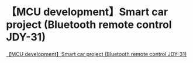 # 【MCU development】Smart car project (Bluetooth remote control JDY-31)
[【MCU development】Smart car project (Bluetooth remote control JDY-31)](https://aiwithcloud.com/2022/09/15/%e3%80%90mcu_development%e3%80%91smart_car_project_bluetooth_remote_control_jdy_31/)